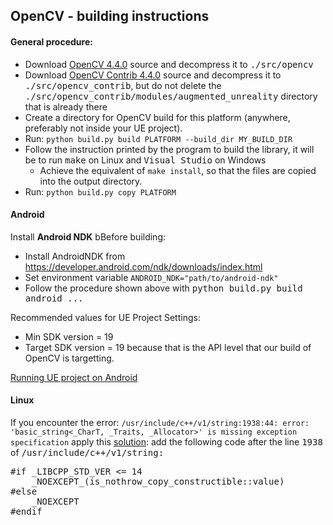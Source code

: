 
<h2>OpenCV - building instructions</h2>

<h4>General procedure:</h4>

- Download <a href="https://github.com/opencv/opencv/releases/tag/4.4.0">OpenCV 4.4.0</a> source and decompress it to <tt>./src/opencv</tt>
- Download <a href="https://github.com/opencv/opencv_contrib/releases/tag/4.4.0">OpenCV Contrib 4.4.0</a> source and decompress it to <tt>./src/opencv_contrib</tt>,
but do not delete the <tt>./src/opencv_contrib/modules/augmented_unreality</tt> directory that is already there
- Create a directory for OpenCV build for this platform (anywhere, preferably not inside your UE project).
- Run: ``python build.py build PLATFORM --build_dir MY_BUILD_DIR``
- Follow the instruction printed by the program to build the library, it will be to run <tt>make</tt> on Linux and <tt>Visual Studio</tt> on Windows
	- Achieve the equivalent of `make install`, so that the files are copied into the output directory.
- Run: ``python build.py copy PLATFORM``

<h4>Android</h4>

Install <b>Android NDK</b> bBefore building:
- Install AndroidNDK from https://developer.android.com/ndk/downloads/index.html
- Set environment variable `ANDROID_NDK="path/to/android-ndk"`
- Follow the procedure shown above with <tt>python build.py build android ...</tt>

Recommended values for UE Project Settings:
- Min SDK version = 19
- Target SDK version = 19
because that is the API level that our build of OpenCV is targetting.

<a href="https://docs.unrealengine.com/latest/INT/Platforms/Android/GettingStarted">Running UE project on Android</a>

<h4>Linux</h4>

If you encounter the error:
`/usr/include/c++/v1/string:1938:44: error: 'basic_string<_CharT, _Traits, _Allocator>' is missing exception specification`
apply this <a href="http://stackoverflow.com/questions/37096062/get-a-basic-c-program-to-compile-using-clang-on-ubuntu-16">solution</a>:
add the following code after the line <tt>1938</tt> of <tt>/usr/include/c++/v1/string<tt>:

<pre>#if _LIBCPP_STD_VER <= 14
	_NOEXCEPT_(is_nothrow_copy_constructible<allocator_type>::value)
#else
	_NOEXCEPT
#endif</pre>


